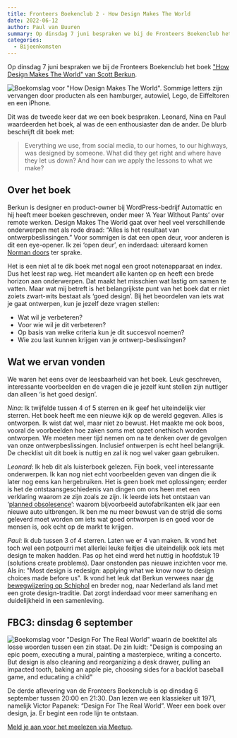 ```yaml
---
title: Fronteers Boekenclub 2 - How Design Makes The World
date: 2022-06-12
author: Paul van Buuren
summary: Op dinsdag 7 juni bespraken we bij de Fronteers Boekenclub het boek "How Design Makes The World" van Scott Berkun.
categories:
  - Bijeenkomsten
---
```

Op dinsdag 7 juni bespraken we bij de Fronteers Boekenclub het boek ["How Design Makes The World" van Scott Berkun](https://designmtw.com/).

![Boekomslag voor "How Design Makes The World". Sommige letters zijn vervangen door producten als een hamburger, autowiel, Lego, de Eiffeltoren en een iPhone.](https://fronteers.nl/_img/omslag-design-makes-the-world-scott-berkun-200w.jpg)

Dit was de tweede keer dat we een boek bespraken. Leonard, Nina en Paul waardeerden het boek, al was de een enthousiaster dan de ander. De blurb beschrijft dit boek met:

> Everything we use, from social media, to our homes, to our highways, was designed by someone. What did they get right and where have they let us down? And how can we apply the lessons to what we make?

## Over het boek

Berkun is designer en product-owner bij WordPress-bedrijf Automattic en hij heeft meer boeken geschreven, onder meer ‘A Year Without Pants’ over remote werken. Design Makes The World gaat over heel veel verschillende onderwerpen met als rode draad: “Alles is het resultaat van ontwerpbeslissingen.” Voor sommigen is dat een open deur, voor anderen is dit een eye-opener. Ik zei ‘open deur’, en inderdaad: uiteraard komen [Norman doors](https://99percentinvisible.org/article/norman-doors-dont-know-whether-push-pull-blame-design/) ter sprake.

Het is een niet al te dik boek met nogal een groot notenapparaat en index. Dus het leest rap weg. Het meandert alle kanten op en heeft een brede horizon aan onderwerpen. Dat maakt het misschien wat lastig om samen te vatten. Maar wat mij betreft is het belangrijkste punt van het boek dat er niet zoiets zwart-wits bestaat als ‘goed design’. Bij het beoordelen van iets wat je gaat ontwerpen, kun je jezelf deze vragen stellen:

* Wat wil je verbeteren?
* Voor wie wil je dit verbeteren?
* Op basis van welke criteria kun je dit succesvol noemen?
* Wie zou last kunnen krijgen van je ontwerp-beslissingen?

## Wat we ervan vonden

We waren het eens over de leesbaarheid van het boek. Leuk geschreven, interessante voorbeelden en de vragen die je jezelf kunt stellen zijn nuttiger dan alleen ‘is het goed design’.

*Nina*: Ik twijfelde tussen 4 of 5 sterren en ik geef het uiteindelijk vier sterren. Het boek heeft me een nieuwe kijk op de wereld gegeven. Alles is ontworpen. Ik wist dat wel, maar niet zo bewust. Het maakte me ook boos, vooral de voorbeelden hoe zaken soms met opzet onethisch worden ontworpen. We moeten meer tijd nemen om na te denken over de gevolgen van onze ontwerpbeslissingen. Inclusief ontwerpen is echt heel belangrijk. De checklist uit dit boek is nuttig en zal ik nog wel vaker gaan gebruiken.

*Leonard*: Ik heb dit als luisterboek gelezen. Fijn boek, veel interessante onderwerpen. Ik kan nog niet echt voorbeelden geven van dingen die ik later nog eens kan hergebruiken. Het is geen boek met oplossingen; eerder is het de ontstaansgeschiedenis van dingen om ons heen met een verklaring waarom ze zijn zoals ze zijn. Ik leerde iets het ontstaan van ‘[planned obsolesence](https://en.wikipedia.org/wiki/Planned_obsolescence)’: waarom bijvoorbeeld autofabrikanten elk jaar een nieuwe auto uitbrengen. Ik ben me nu meer bewust van de strijd die soms geleverd moet worden om iets wat goed ontworpen is en goed voor de mensen is, ook echt op de markt te krijgen.

*Paul*: ik dub tussen 3 of 4 sterren. Laten we er 4 van maken. Ik vond het toch wel een potpourri met allerlei leuke feitjes die uiteindelijk ook iets met design te maken hadden. Pas op het eind werd het nuttig in hoofdstuk 19 (solutions create problems). Daar onstonden pas nieuwe inzichten voor me. Als in: "Most design is redesign: applying what we know now to design choices made before us". Ik vond het leuk dat Berkun verwees naar [de bewegwijzering op Schiphol](https://www.mijksenaar.com/project/amsterdam-airport-schiphol-2-2/) en breder nog, naar Nederland als land met een grote design-traditie. Dat zorgt inderdaad voor meer samenhang en duidelijkheid in een samenleving.

## FBC3: dinsdag 6 september

![Boekomslag voor "Design For The Real World" waarin de boektitel als losse woorden tussen een zin staat. De zin luidt: "Design is composing an epic poem, executing a mural, painting a masterpiece, writing a concerto. But design is also cleaning and reorganizing a desk drawer, pulling an impacted tooth, baking an apple pie, choosing sides for a backlot baseball game, and educating a child"](https://fronteers.nl/_img/papanek-design-for-the-real-world-200w.jpg)

De derde aflevering van de Fronteers Boekenclub is op dinsdag 6 september tussen 20:00 en 21:30. Dan lezen we een klassieker uit 1971, namelijk Victor Papanek: “Design For The Real World”. Weer een boek over design, ja. Er begint een rode lijn te ontstaan.

[Meld je aan voor het meelezen via Meetup](https://www.meetup.com/fronteers-nl/events/286424272/).
